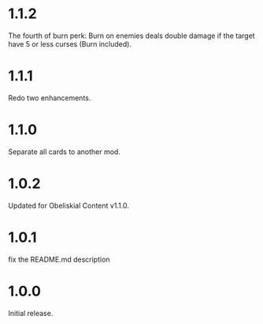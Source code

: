 # 1.1.2

The fourth of burn perk: Burn on enemies deals double damage if the target have 5 or less curses (Burn included).

# 1.1.1

Redo two enhancements.

# 1.1.0

Separate all cards to another mod.

# 1.0.2

Updated for Obeliskial Content v1.1.0.

# 1.0.1

fix the README.md description

# 1.0.0

Initial release.